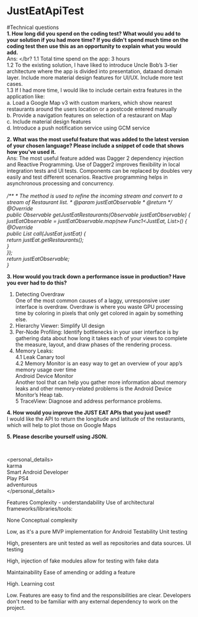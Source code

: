 # JustEatApiTest

#Technical questions </br>
<b>1.	How long did you spend on the coding test? What would you add to your solution if you had more time? If you didn't spend much time on the coding test then use this as an opportunity to explain what you would add.</b></br>
Ans: </br?
1.1	Total time spend on the app: 3 hours</br>
1.2	To the existing solution, I have liked to introduce Uncle Bob’s 3-tier architecture where the app is divided into presentation, dataand domain layer. Include more material design features for UI/UX. Include more test cases.</br>
1.3 If I had more time, I would like to include certain extra features in the application like:</br>
a. Load a Google Map v3 with custom markers, which show nearest restaurants around the users location or a postcode entered manually</br>
b. Provide a navigation features on selection of a restaurant on Map</br>
c. Include material design features</br>
d. Introduce a push notification service using GCM service</br>

<b>2.	What was the most useful feature that was added to the latest version of your chosen language? Please include a snippet of code that shows how you've used it.</b></br>
Ans: The most useful feature added was Dagger 2 dependency injection and Reactive Programming. Use of Dagger2 improves flexibility in local integration tests and UI tests. Components can be replaced by doubles very easily and test different scenarios. Reactive programming helps in asynchronous processing and concurrency. </br>
  <i>  
/**
     * The method is used to refine the incoming stream and convert to a stream of Restaurant list.
     * @param justEatObservable
     * @return
     */</br>
    @Override</br>
    public Observable getJustEatRestaurants(Observable justEatObservable) {</br>
        justEatObservable = justEatObservable.map(new Func1<JustEat, List<Restaurant>>() {</br>
            @Override</br>
            public List<Restaurant> call(JustEat justEat) {</br>
                return justEat.getRestaurants();</br>
            }</br>
        });</br>
        return justEatObservable;</br>
    }</i>  </br>

<b>3. How would you track down a performance issue in production? Have you ever had to do this?</b></br>
1. Detecting Overdraw</br>
 One of the most common causes of a laggy, unresponsive user interface is overdraw. Overdraw is where you waste GPU processing time by coloring in pixels that only get colored in again by something else.</br>
2. Hierarchy Viewer: Simplify UI design</br>
3. Per-Node Profiling: Identify bottlenecks in your user interface is by gathering data about how long it takes each of your views to complete the measure, layout, and draw phases of the rendering process.</br>
4. Memory Leaks:</br>
 4.1 Leak Canary tool</br>
4.2 Memory Monitor is an easy way to get an overview of your app’s memory usage over time</br>
Android Device Monitor</br>
Another tool that can help you gather more information about memory leaks and other memory-related problems is the Android Device Monitor’s Heap tab.</br>
5 TraceView: Diagnose and address performance problems.</br>

<b>4. How would you improve the JUST EAT APIs that you just used?</b></br>
I would like the API to return the longitude and latitude of the restaurants, which will help to plot those on Google Maps </br>

<b>5.	Please describe yourself using JSON.</b></br>
<?xml version="1.0" encoding="utf-8"?></br>
<personal_details></br>
<name>karma</name></br>
<profession>Smart Android Developer</profession></br>
<hobby>Play PS4</hobby></br>
<personality>adventurous</personality></br>
</personal_details></br>


Features
Complexity - understandability
Use of architectural frameworks/libraries/tools:

None
Conceptual complexity

Low, as it's a pure MVP implementation for Android
Testability
Unit testing

High, presenters are unit tested as well as repositories and data sources.
UI testing

High, injection of fake modules allow for testing with fake data


Maintainability
Ease of amending or adding a feature

High.
Learning cost

Low. Features are easy to find and the responsibilities are clear. Developers don't need to be familiar with any external dependency to work on the project.
